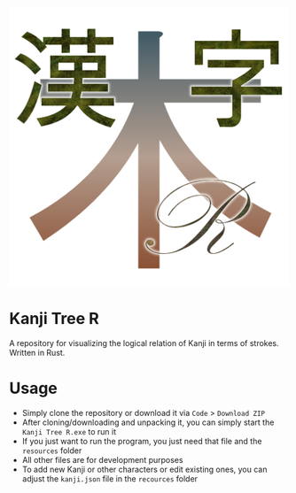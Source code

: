 ![Kanji Tree R Logo](/resources/images/KanjiTreeRIcon.png)

# Kanji Tree R

 A repository for visualizing the logical relation of Kanji in terms of strokes. Written in Rust.

# Usage

* Simply clone the repository or download it via `Code` > `Download ZIP`
* After cloning/downloading and unpacking it, you can simply start the `Kanji Tree R.exe` to run it
* If you just want to run the program, you just need that file and the `resources` folder
* All other files are for development purposes
* To add new Kanji or other characters or edit existing ones, you can adjust the `kanji.json` file in the `recources` folder
